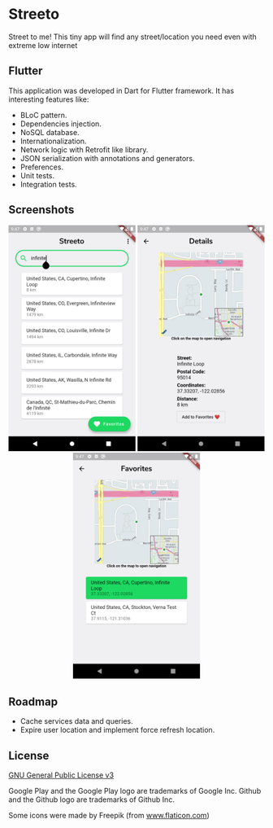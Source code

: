 # Streeto
Street to me! This tiny app will find any street/location you need even with extreme low internet

## Flutter
This application was developed in Dart for Flutter framework. It has interesting features like:
* BLoC pattern.
* Dependencies injection.
* NoSQL database.
* Internationalization.
* Network logic with Retrofit like library.
* JSON serialization with annotations and generators.
* Preferences.
* Unit tests.
* Integration tests.

## Screenshots

<p align="center">
  <img src="dev/screenshots/en_1.png?raw=true" width="250" alt="Streeto"/>
  <img src="dev/screenshots/en_2.png?raw=true" width="250" alt="Streeto"/>
  <img src="dev/screenshots/en_3.png?raw=true" width="250" alt="Streeto"/>
</p>

## Roadmap
* Cache services data and queries.
* Expire user location and implement force refresh location.

## License

[GNU General Public License v3](https://www.gnu.org/licenses/gpl-3.0.en.html "GNU General Public License v3")

Google Play and the Google Play logo are trademarks of Google Inc.
Github and the Github logo are trademarks of Github Inc.

Some icons were made by Freepik (from www.flaticon.com)
